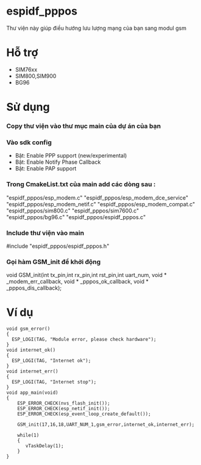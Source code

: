 # espidf_pppos
Thư viện này giúp điều hướng lưu lượng mạng của bạn sang modul gsm
# Hỗ trợ
- SIM76xx
- SIM800,SIM900
- BG96
# Sử dụng
### Copy thư viện vào thư mục main của dự án của bạn
### Vào sdk config
 - Bật:  Enable PPP support (new/experimental)
 - Bật:  Enable Notify Phase Callback
 - Bật:  Enable PAP support
### Trong CmakeList.txt của main add các dòng sau :
"espidf_pppos/esp_modem.c"
"espidf_pppos/esp_modem_dce_service"
"espidf_pppos/esp_modem_netif.c"
"espidf_pppos/esp_modem_compat.c"
"espidf_pppos/sim800.c"
"espidf_pppos/sim7600.c"
"espidf_pppos/bg96.c"
"espidf_pppos/espidf_pppos.c"

### Include thư viện vào main
#include "espidf_pppos/espidf_pppos.h"

### Gọi hàm GSM_init để khởi động
void GSM_init(int tx_pin,int rx_pin,int rst_pin,int uart_num, void * _modem_err_callback, void * _pppos_ok_callback, void * _pppos_dis_callback);

# Ví dụ
```
void gsm_error()
{
  ESP_LOGI(TAG, "Module error, please check hardware");
}
void internet_ok()
{
  ESP_LOGI(TAG, "Internet ok");
}
void internet_err()
{
  ESP_LOGI(TAG, "Internet stop");
}
void app_main(void)
{
    ESP_ERROR_CHECK(nvs_flash_init());
    ESP_ERROR_CHECK(esp_netif_init());
    ESP_ERROR_CHECK(esp_event_loop_create_default());

    GSM_init(17,16,18,UART_NUM_1,gsm_error,internet_ok,internet_err);

    while(1)
    {
       vTaskDelay(1);
    }
}
```

